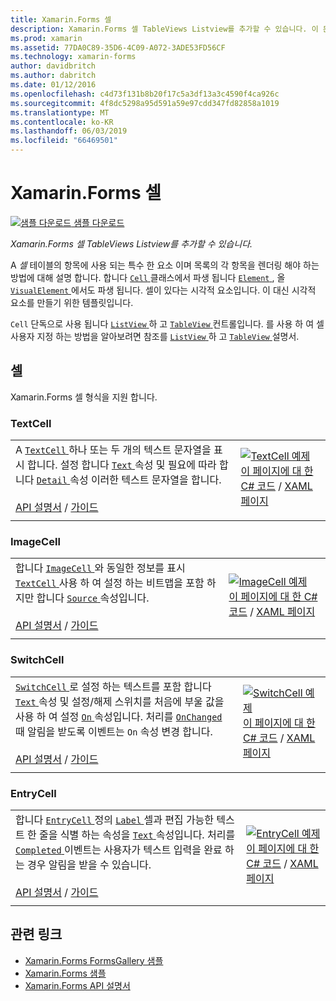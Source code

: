 ```yaml
---
title: Xamarin.Forms 셀
description: Xamarin.Forms 셀 TableViews Listview를 추가할 수 있습니다. 이 문서에서는 Xamarin.Forms에 포함 된 셀을 나열 합니다.
ms.prod: xamarin
ms.assetid: 77DA0C89-35D6-4C09-A072-3ADE53FD56CF
ms.technology: xamarin-forms
author: davidbritch
ms.author: dabritch
ms.date: 01/12/2016
ms.openlocfilehash: c4d73f131b8b20f17c5a3df13a3c4590f4ca926c
ms.sourcegitcommit: 4f8dc5298a95d591a59e97cdd347fd82858a1019
ms.translationtype: MT
ms.contentlocale: ko-KR
ms.lasthandoff: 06/03/2019
ms.locfileid: "66469501"
---
```

# <a name="xamarinforms-cells"></a>Xamarin.Forms 셀

[![샘플 다운로드](~/media/shared/download.png) 샘플 다운로드](https://developer.xamarin.com/samples/xamarin-forms/FormsGallery/)

_Xamarin.Forms 셀 TableViews Listview를 추가할 수 있습니다._

A *셀* 테이블의 항목에 사용 되는 특수 한 요소 이며 목록의 각 항목을 렌더링 해야 하는 방법에 대해 설명 합니다. 합니다 [ `Cell` ](xref:Xamarin.Forms.Cell) 클래스에서 파생 됩니다 [ `Element` ](xref:Xamarin.Forms.Element), 올 [ `VisualElement` ](xref:Xamarin.Forms.Element) 에서도 파생 됩니다. 셀이 있다는 시각적 요소입니다. 이 대신 시각적 요소를 만들기 위한 템플릿입니다.

`Cell` 단독으로 사용 됩니다 [ `ListView` ](views.md#listView) 하 고 [ `TableView` ](views.md#tableView) 컨트롤입니다. 를 사용 하 여 셀 사용자 지정 하는 방법을 알아보려면 참조를 [ `ListView` ](~/xamarin-forms/user-interface/listview/index.md) 하 고 [ `TableView` ](~/xamarin-forms/user-interface/tableview.md) 설명서.

## <a name="cells"></a>셀

Xamarin.Forms 셀 형식을 지원 합니다.

<a name="textCell" />

### <a name="textcell"></a>TextCell

|     |     |
| --- | --- |
| A [ `TextCell` ](xref:Xamarin.Forms.TextCell) 하나 또는 두 개의 텍스트 문자열을 표시 합니다. 설정 합니다 [ `Text` ](xref:Xamarin.Forms.TextCell.Text) 속성 및 필요에 따라 합니다 [ `Detail` ](xref:Xamarin.Forms.TextCell.Detail) 속성 이러한 텍스트 문자열을 합니다.<br /><br />[API 설명서](xref:Xamarin.Forms.TextCell) / [가이드](~/xamarin-forms/user-interface/listview/customizing-cell-appearance.md#TextCell) | [![TextCell 예제](cells-images/TextCell.png "TextCell 예제")](cells-images/TextCell-Large.png#lightbox "TextCell 예제")<br />[이 페이지에 대 한 C# 코드](https://github.com/xamarin/xamarin-forms-samples/blob/master/FormsGallery/FormsGallery/FormsGallery/CodeExamples/TextCellDemoPage.cs) / [XAML 페이지](https://github.com/xamarin/xamarin-forms-samples/blob/master/FormsGallery/FormsGallery/FormsGallery/XamlExamples/TextCellDemoPage.xaml) |
|     |     |

### <a name="imagecell"></a>ImageCell

|     |     |
| --- | --- |
| 합니다 [ `ImageCell` ](xref:Xamarin.Forms.ImageCell) 와 동일한 정보를 표시 [ `TextCell` ](#textCell) 사용 하 여 설정 하는 비트맵을 포함 하지만 합니다 [ `Source` ](xref:Xamarin.Forms.Image.Source) 속성입니다.<br /><br />[API 설명서](xref:Xamarin.Forms.ImageCell) / [가이드](~/xamarin-forms/user-interface/listview/customizing-cell-appearance.md#ImageCell) | [![ImageCell 예제](cells-images/ImageCell.png "ImageCell 예제")](cells-images/ImageCell-Large.png#lightbox "ImageCell 예제")<br />[이 페이지에 대 한 C# 코드](https://github.com/xamarin/xamarin-forms-samples/blob/master/FormsGallery/FormsGallery/FormsGallery/CodeExamples/ImageCellDemoPage.cs) / [XAML 페이지](https://github.com/xamarin/xamarin-forms-samples/blob/master/FormsGallery/FormsGallery/FormsGallery/XamlExamples/ImageCellDemoPage.xaml) |
|     |     |

### <a name="switchcell"></a>SwitchCell

|     |     |
| --- | --- |
| [ `SwitchCell` ](xref:Xamarin.Forms.SwitchCell) 로 설정 하는 텍스트를 포함 합니다 [ `Text` ](xref:Xamarin.Forms.SwitchCell.Text) 속성 및 설정/해제 스위치를 처음에 부울 값을 사용 하 여 설정 [ `On` ](xref:Xamarin.Forms.SwitchCell.On) 속성입니다. 처리를 [ `OnChanged` ](xref:Xamarin.Forms.SwitchCell.OnChanged) 때 알림을 받도록 이벤트는 `On` 속성 변경 합니다.<br /><br />[API 설명서](xref:Xamarin.Forms.SwitchCell) / [가이드](~/xamarin-forms/user-interface/tableview.md#switchcell) | [![SwitchCell 예제](cells-images/SwitchCell.png "SwitchCell 예제")](cells-images/SwitchCell-Large.png#lightbox "SwitchCell 예제")<br />[이 페이지에 대 한 C# 코드](https://github.com/xamarin/xamarin-forms-samples/blob/master/FormsGallery/FormsGallery/FormsGallery/CodeExamples/SwitchCellDemoPage.cs) / [XAML 페이지](https://github.com/xamarin/xamarin-forms-samples/blob/master/FormsGallery/FormsGallery/FormsGallery/XamlExamples/SwitchCellDemoPage.xaml) |
|     |     |

### <a name="entrycell"></a>EntryCell

|     |     |
| --- | --- |
| 합니다 [ `EntryCell` ](xref:Xamarin.Forms.EntryCell) 정의 [ `Label` ](xref:Xamarin.Forms.EntryCell.Label) 셀과 편집 가능한 텍스트 한 줄을 식별 하는 속성을 [ `Text` ](xref:Xamarin.Forms.EntryCell.Text) 속성입니다. 처리를 [ `Completed` ](xref:Xamarin.Forms.EntryCell.Completed) 이벤트는 사용자가 텍스트 입력을 완료 하는 경우 알림을 받을 수 있습니다.<br /><br />[API 설명서](xref:Xamarin.Forms.EntryCell) / [가이드](~/xamarin-forms/user-interface/tableview.md#entrycell) | [![EntryCell 예제](cells-images/EntryCell.png "EntryCell 예제")](cells-images/EntryCell-Large.png#lightbox "EntryCell 예제")<br />[이 페이지에 대 한 C# 코드](https://github.com/xamarin/xamarin-forms-samples/blob/master/FormsGallery/FormsGallery/FormsGallery/CodeExamples/EntryCellDemoPage.cs) / [XAML 페이지](https://github.com/xamarin/xamarin-forms-samples/blob/master/FormsGallery/FormsGallery/FormsGallery/XamlExamples/EntryCellDemoPage.xaml) |
|     |     |


## <a name="related-links"></a>관련 링크

- [Xamarin.Forms FormsGallery 샘플](https://developer.xamarin.com/samples/xamarin-forms/FormsGallery/)
- [Xamarin.Forms 샘플](https://developer.xamarin.com/samples/xamarin-forms/all/)
- [Xamarin.Forms API 설명서](https://docs.microsoft.com/dotnet/api/xamarin.forms?view=xamarin-forms)
